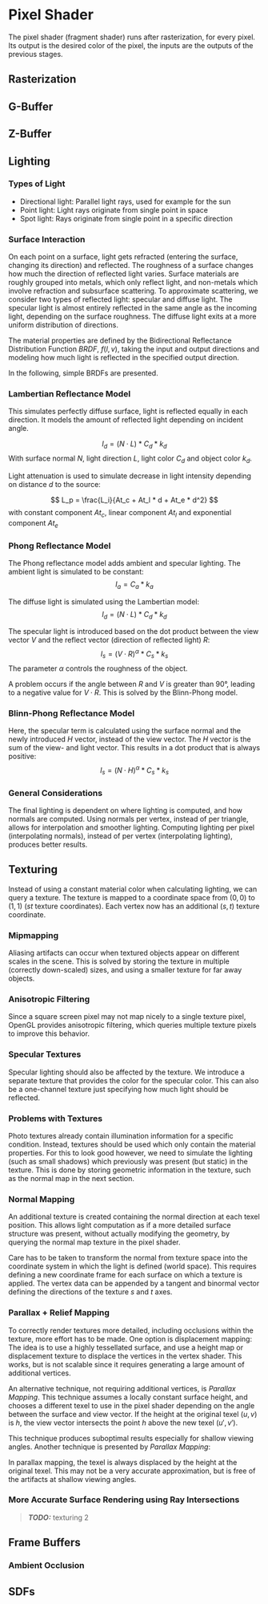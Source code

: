 # Pixel Shader
The pixel shader (fragment shader) runs after rasterization, for every pixel.
Its output is the desired color of the pixel, the inputs are the outputs of the previous stages.

## Rasterization
## G-Buffer
## Z-Buffer

## Lighting

### Types of Light

* Directional light: Parallel light rays, used for example for the sun
* Point light: Light rays originate from single point in space
* Spot light: Rays originate from single point in a specific direction

### Surface Interaction
On each point on a surface, light gets refracted (entering the surface,
changing its direction) and reflected. The roughness of a surface changes how
much the direction of reflected light varies.
Surface materials are roughly grouped into metals, which only reflect light,
and non-metals which involve refraction and subsurface scattering.
To approximate scattering, we consider two types of reflected light:
specular and diffuse light. The specular light is almost entirely reflected in
the same angle as the incoming light, depending on the surface roughness.
The diffuse light exits at a more uniform distribution of directions.

The material properties are defined by the Bidirectional Reflectance
Distribution Function *BRDF*, $f(l,v)$, taking the input and output directions
and modeling how much light is reflected in the specified output direction.

In the following, simple BRDFs are presented.

### Lambertian Reflectance Model
This simulates perfectly diffuse surface, light is reflected equally in each
direction. It models the amount of reflected light depending on incident angle.

$$
I_d = (N \cdot L) * C_d * k_d
$$
With surface normal $N$, light direction $L$, light color $C_d$ and object color
$k_d$.

Light attenuation is used to simulate decrease in light intensity depending on
distance $d$ to the source:

$$
L_p = \frac{L_i}{At_c + At_l * d + At_e * d^2}
$$
with constant component $At_c$, linear component $At_l$ and exponential
component $At_e$

### Phong Reflectance Model
The Phong reflectance model adds ambient and specular lighting.
The ambient light is simulated to be constant:
$$
I_a = C_a * k_a
$$

The diffuse light is simulated using the Lambertian model:
$$
I_d = (N \cdot L) * C_d * k_d
$$

The specular light is introduced based on the dot product between the view
vector $V$ and the reflect vector (direction of reflected light) $R$:
$$
I_s = (V \cdot R) ^ \alpha * C_s * k_s
$$
The parameter $\alpha$ controls the roughness of the object.

A problem occurs if the angle between $R$ and $V$ is greater than 90°, leading
to a negative value for $V \cdot R$. This is solved by the Blinn-Phong model.

### Blinn-Phong Reflectance Model
Here, the specular term is calculated using the surface normal and the newly
introduced $H$ vector, instead of the view vector.
The $H$ vector is the sum of the view- and light vector.
This results in a dot product that is always positive:
$$
I_s = (N \cdot H) ^ \alpha * C_s * k_s
$$

### General Considerations
The final lighting is dependent on where lighting is computed, and how normals
are computed.
Using normals per vertex, instead of per triangle, allows for interpolation
and smoother lighting.
Computing lighting per pixel (interpolating normals), instead of per vertex
(interpolating lighting), produces better results.

## Texturing
Instead of using a constant material color when calculating lighting, we can
query a texture. The texture is mapped to a coordinate space from $(0,0)$ to
$(1,1)$ ($s t$ texture coordinates). Each vertex now has an additional $(s,t)$
texture coordinate.

### Mipmapping
Aliasing artifacts can occur when textured objects appear on different scales
in the scene. This is solved by storing the texture in multiple (correctly 
down-scaled) sizes, and using a smaller texture for far away objects.

### Anisotropic Filtering
Since a square screen pixel may not map nicely to a single texture pixel, OpenGL
provides anisotropic filtering, which queries multiple texture pixels to improve
this behavior.

### Specular Textures
Specular lighting should also be affected by the texture.
We introduce a separate texture that provides the color for the specular color.
This can also be a one-channel texture just specifying how much light should be
reflected.

### Problems with Textures
Photo textures already contain illumination information for a specific condition.
Instead, textures should be used which only contain the material properties.
For this to look good however, we need to simulate the lighting (such as small
shadows) which previously was present (but static) in the texture.
This is done by storing geometric information in the texture, such as the normal
map in the next section.

### Normal Mapping
An additional texture is created containing the normal direction at each texel
position.
This allows light computation as if a more detailed surface structure was
present, without actually modifying the geometry, by querying the normal map
texture in the pixel shader.

Care has to be taken to transform the normal from texture space into the
coordinate system in which the light is defined (world space).
This requires defining a new coordinate frame for each surface on which a
texture is applied.
The vertex data can be appended by a tangent and binormal vector defining the
directions of the texture $s$ and $t$ axes.

### Parallax + Relief Mapping
To correctly render textures more detailed, including occlusions within the
texture, more effort has to be made.
One option is displacement mapping: The idea is to use a highly tessellated
surface, and use a height map or displacement texture to displace the vertices
in the vertex shader.
This works, but is not scalable since it requires generating a large amount of
additional vertices.

An alternative technique, not requiring additional vertices, is
*Parallax Mapping*.
This technique assumes a locally constant surface height, and chooses a
different texel to use in the pixel shader depending on the angle between the
surface and view vector.
If the height at the original texel $(u,v)$ is $h$, the view vector intersects
the point $h$ above the new texel $(u',v')$.

This technique produces suboptimal results especially for shallow viewing
angles.
Another technique is presented by *Parallax Mapping*:

In parallax mapping, the texel is always displaced by the height at the original
texel.
This may not be a very accurate approximation, but is free of the artifacts
at shallow viewing angles.

### More Accurate Surface Rendering using Ray Intersections
> **_TODO:_** texturing 2

## Frame Buffers
### Ambient Occlusion
## SDFs
